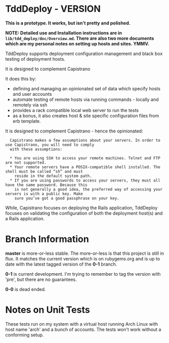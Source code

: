# TddDeploy - VERSION

**This is a prototype. It works, but isn't pretty and polished.**

**NOTE: Detailed use and Installation instructions are in `lib/tdd_deploy/doc/Overview.md`.
There are also two more documents which are my personal notes on setting up hosts and sites. YMMV.**

TddDeploy supports deployment configuration management and black box testing of deployment
hosts.

It is designed to complement Capistrano

It does this by:

* defining and managing an opinionated set of data which specify hosts and user accounts
* automate testing of remote hosts via running commands - locally and remotely via ssh
* provides a rack compatible local web server to run the tests
* as a bonus, it also creates host & site specific configuration files from erb template.

It is designed to complement Capistrano - hence the opinionated:

      Capistrano makes a few assumptions about your servers. In order to use Capistrano, you will need to comply
      with these assumptions:

      * You are using SSH to access your remote machines. Telnet and FTP are not supported.
      * Your remote servers have a POSIX-compatible shell installed. The shell must be called “sh” and must
        reside in the default system path.
      * If you are using passwords to access your servers, they must all have the same password. Because this
        is not generally a good idea, the preferred way of accessing your servers is with a public key. Make
        sure you’ve got a good passphrase on your key.

While, Capistrano focuses on deploying the Rails application, TddDeploy focuses on validating the
configuration of both the deployment host(s) and a Rails application.

# Branch Information

**master** is more-or-less stable. The more-or-less is that this project is still in flux.
It matches the current version which is on rubygems.org and is up to date with the latest
tagged version of the **0-1** branch.

**0-1** is current development. I'm trying to remember to tag the version with 'pre<something>',
but there are no guarantees.

**0-0** is dead ended.

# Notes on Unit Tests

These tests run on my system with a virtual host running Arch Linux with host name 'arch'
and a bunch of accounts. The tests won't work without a conforming setup.
